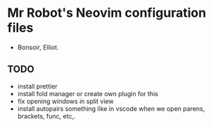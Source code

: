 # Mr Robot's Neovim configuration files

- Bonsoir, Elliot.

## TODO

- install prettier
- install fold manager or create own plugin for this
- fix opening windows in split view
- install autopairs something like in vscode when we open parens, brackets, func, etc,.
